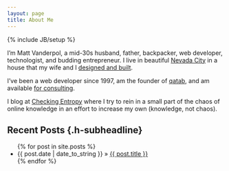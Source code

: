 ```yaml
---
layout: page
title: About Me
---
```

{% include JB/setup %}

I’m Matt Vanderpol, a mid-30s husband, father, backpacker, web developer, technologist, and budding entrepreneur. I live in beautiful [Nevada City](http://www.nevadacitychamber.com/) in a house that my wife and I [designed and built](http://vanderbrew.com/house/).

I’ve been a web developer since 1997, am the founder of [qatab](http://qatab.com), and am available [for consulting](consulting.html).

I blog at [Checking Entropy](checking-entropy/) where I try to rein in a small part of the chaos of online knowledge in an effort to increase my own (knowledge, not chaos).
    
## Recent Posts  {.h-subheadline}

<ul class="posts">
  {% for post in site.posts %}
    <li><span>{{ post.date | date_to_string }}</span> &raquo; <a href="{{ BASE_PATH }}{{ post.url }}">{{ post.title }}</a></li>
  {% endfor %}
</ul>



